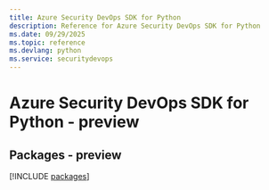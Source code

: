 ```yaml
---
title: Azure Security DevOps SDK for Python
description: Reference for Azure Security DevOps SDK for Python
ms.date: 09/29/2025
ms.topic: reference
ms.devlang: python
ms.service: securitydevops
---
```

# Azure Security DevOps SDK for Python - preview
## Packages - preview
[!INCLUDE [packages](security-devops-index.md)]